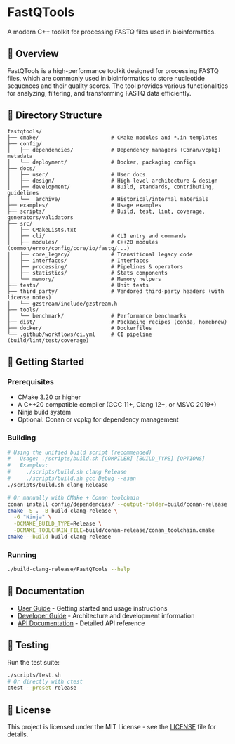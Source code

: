 # FastQTools

A modern C++ toolkit for processing FASTQ files used in bioinformatics.

## 🧬 Overview

FastQTools is a high-performance toolkit designed for processing FASTQ files, which are commonly used in bioinformatics to store nucleotide sequences and their quality scores. The tool provides various functionalities for analyzing, filtering, and transforming FASTQ data efficiently.

## 📁 Directory Structure

```
fastqtools/
├── cmake/                       # CMake modules and *.in templates
├── config/
│   ├── dependencies/            # Dependency managers (Conan/vcpkg) metadata
│   └── deployment/              # Docker, packaging configs
├── docs/
│   ├── user/                    # User docs
│   ├── design/                  # High-level architecture & design
│   ├── development/             # Build, standards, contributing, guidelines
│   └── _archive/                # Historical/internal materials
├── examples/                    # Usage examples
├── scripts/                     # Build, test, lint, coverage, generators/validators
├── src/
│   ├── CMakeLists.txt
│   ├── cli/                     # CLI entry and commands
│   ├── modules/                 # C++20 modules (common/error/config/core/io/fastq/...)
│   ├── core_legacy/             # Transitional legacy code
│   ├── interfaces/              # Interfaces
│   ├── processing/              # Pipelines & operators
│   ├── statistics/              # Stats components
│   └── memory/                  # Memory helpers
├── tests/                       # Unit tests
├── third_party/                 # Vendored third-party headers (with license notes)
│   └── gzstream/include/gzstream.h
├── tools/
│   └── benchmark/               # Performance benchmarks
├── dist/                        # Packaging recipes (conda, homebrew)
├── docker/                      # Dockerfiles
└── .github/workflows/ci.yml     # CI pipeline (build/lint/test/coverage)
```

## 🚀 Getting Started

### Prerequisites

- CMake 3.20 or higher
- A C++20 compatible compiler (GCC 11+, Clang 12+, or MSVC 2019+)
- Ninja build system
- Optional: Conan or vcpkg for dependency management

### Building

```bash
# Using the unified build script (recommended)
#   Usage: ./scripts/build.sh [COMPILER] [BUILD_TYPE] [OPTIONS]
#   Examples:
#     ./scripts/build.sh clang Release
#     ./scripts/build.sh gcc Debug --asan
./scripts/build.sh clang Release

# Or manually with CMake + Conan toolchain
conan install config/dependencies/ --output-folder=build/conan-release --build=missing -s build_type=Release
cmake -S . -B build-clang-release \
  -G "Ninja" \
  -DCMAKE_BUILD_TYPE=Release \
  -DCMAKE_TOOLCHAIN_FILE=build/conan-release/conan_toolchain.cmake
cmake --build build-clang-release
```

### Running

```bash
./build-clang-release/FastQTools --help
```

## 📖 Documentation

- [User Guide](docs/user/usage.md) - Getting started and usage instructions
- [Developer Guide](docs/design/architecture.md) - Architecture and development information
- [API Documentation](docs/api/) - Detailed API reference

## 🧪 Testing

Run the test suite:

```bash
./scripts/test.sh
# Or directly with ctest
ctest --preset release
```

## 📄 License

This project is licensed under the MIT License - see the [LICENSE](LICENSE) file for details.